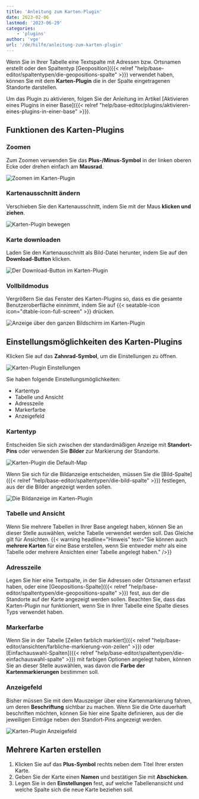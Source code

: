 ```yaml
---
title: 'Anleitung zum Karten-Plugin'
date: 2023-02-06
lastmod: '2023-06-29'
categories:
    - 'plugins'
author: 'vge'
url: '/de/hilfe/anleitung-zum-karten-plugin'
---
```


Wenn Sie in Ihrer Tabelle eine Textspalte mit Adressen bzw. Ortsnamen erstellt oder den Spaltentyp [Geoposition]({{< relref "help/base-editor/spaltentypen/die-geopositions-spalte" >}}) verwendet haben, können Sie mit dem **Karten-Plugin** die in der Spalte eingetragenen Standorte darstellen.

Um das Plugin zu aktivieren, folgen Sie der Anleitung im Artikel [Aktivieren eines Plugins in einer Base]({{< relref "help/base-editor/plugins/aktivieren-eines-plugins-in-einer-base" >}}).

## Funktionen des Karten-Plugins

### Zoomen

Zum Zoomen verwenden Sie das **Plus-/Minus-Symbol** in der linken oberen Ecke oder drehen einfach am **Mausrad**.

![Zoomen im Karten-Plugin](images/zoom.png)

### Kartenausschnitt ändern

Verschieben Sie den Kartenausschnitt, indem Sie mit der Maus **klicken und ziehen**.

![Karten-Plugin bewegen](images/Karten-Plugin.gif)

### Karte downloaden

Laden Sie den Kartenausschnitt als Bild-Datei herunter, indem Sie auf den **Download-Button** klicken.

![Der Download-Button im Karten-Plugin](images/download-button.png)

### Vollbildmodus

Vergrößern Sie das Fenster des Karten-Plugins so, dass es die gesamte Benutzeroberfläche einnimmt, indem Sie auf {{< seatable-icon icon="dtable-icon-full-screen" >}} drücken.

![Anzeige über den ganzen Bildschirm im Karten-Plugin](images/ganzer-bildschirm.png)

## Einstellungsmöglichkeiten des Karten-Plugins

Klicken Sie auf das **Zahnrad-Symbol**, um die Einstellungen zu öffnen.

![Karten-Plugin Einstellungen](images/setting.png)

Sie haben folgende Einstellungsmöglichkeiten:

- Kartentyp
- Tabelle und Ansicht
- Adresszeile
- Markerfarbe
- Anzeigefeld

### Kartentyp

Entscheiden Sie sich zwischen der standardmäßigen Anzeige mit **Standort-Pins** oder verwenden Sie **Bilder** zur Markierung der Standorte.

![Karten-Plugin die Default-Map](images/default-map.png)

Wenn Sie sich für die Bildanzeige entscheiden, müssen Sie die [Bild-Spalte]({{< relref "help/base-editor/spaltentypen/die-bild-spalte" >}}) festlegen, aus der die Bilder angezeigt werden sollen.

![Die Bildanzeige im Karten-Plugin](images/bildanzeige.png)

### Tabelle und Ansicht

Wenn Sie mehrere Tabellen in Ihrer Base angelegt haben, können Sie an dieser Stelle auswählen, welche Tabelle verwendet werden soll. Das Gleiche gilt für Ansichten. {{< warning  headline="Hinweis"  text="Sie können auch **mehrere Karten** für eine Base erstellen, wenn Sie entweder mehr als eine Tabelle oder mehrere Ansichten einer Tabelle angelegt haben." />}}

### Adresszeile

Legen Sie hier eine Textspalte, in der Sie Adressen oder Ortsnamen erfasst haben, oder eine [Geopositions-Spalte]({{< relref "help/base-editor/spaltentypen/die-geopositions-spalte" >}}) fest, aus der die Standorte auf der Karte angezeigt werden sollen. Beachten Sie, dass das Karten-Plugin nur funktioniert, wenn Sie in Ihrer Tabelle eine Spalte dieses Typs verwendet haben.

### Markerfarbe

Wenn Sie in der Tabelle [Zeilen farblich markiert]({{< relref "help/base-editor/ansichten/farbliche-markierung-von-zeilen" >}}) oder [Einfachauswahl-Spalten]({{< relref "help/base-editor/spaltentypen/die-einfachauswahl-spalte" >}}) mit farbigen Optionen angelegt haben, können Sie an dieser Stelle auswählen, was davon die **Farbe der Kartenmarkierungen** bestimmen soll.

### Anzeigefeld

Bisher müssen Sie mit dem Mauszeiger über eine Kartenmarkierung fahren, um deren **Beschriftung** sichtbar zu machen. Wenn Sie die Orte dauerhaft beschriften möchten, können Sie hier eine Spalte definieren, aus der die jeweiligen Einträge neben den Standort-Pins angezeigt werden.

![Karten-Plugin Anzeigefeld](images/anzeigefeld-1.png)

## Mehrere Karten erstellen

1. Klicken Sie auf das **Plus-Symbol** rechts neben dem Titel Ihrer ersten Karte.
2. Geben Sie der Karte einen **Namen** und bestätigen Sie mit **Abschicken**.
3. Legen Sie in den **Einstellungen** fest, auf welche Tabellenansicht und welche Spalte sich die neue Karte beziehen soll.
